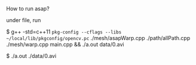 How to run asap?

under file, run

$ g++ -std=c++11 `pkg-config --cflags --libs ~/local/lib/pkgconfig/opencv.pc` ./mesh/asapWarp.cpp ./path/allPath.cpp ./mesh/warp.cpp main.cpp && ./a.out data/0.avi

$ ./a.out ./data/0.avi

